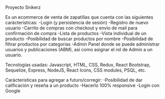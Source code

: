 Proyecto Snikerz

Es un ecommerce de venta de zapatillas que cuenta con las siguientes carácteristicas:
-Login (y persistencia de sesión)
-Registro de nuevo usuario
-Carrito de compras con checkout y envio de mail para confirmación de compra
-Lista de productos
-Vista individual de un producto
-Posibilidad de buscar productos por nombre
-Posibilidad de filtrar productos por categorias
-Admin Panel donde se puede administrar usuarios y publicaciones (ABM), asi como asignar el rol de Admin a un usuario.

Tecnologías usadas:
Javascript, HTML, CSS, Redux, React Bootstrap, Sequelize, Express, NodeJS, React Icons, CSS modules, PSQL, etc.

Carácteristicas para agregar a futuro/corregir:
-Posibilidad de dar calificación y reseña a un producto
-Hacerlo 100% responsive
-Login con Google
